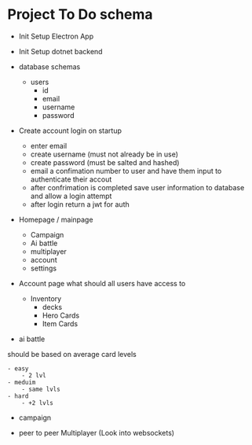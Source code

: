 # Project To Do schema

- Init Setup Electron App

- Init Setup dotnet backend

- database schemas
    - users
        - id
        - email
        - username
        - password

- Create account login on startup
    - enter email
    - create username (must not already be in use)
    - create password (must be salted and hashed)
    - email a confimation number to user and have them input to authenticate their accout
    - after confrimation is completed save user information to database and allow a login attempt
    - after login return a jwt for auth

- Homepage / mainpage
    - Campaign
    - Ai battle
    - multiplayer
    - account
    - settings

- Account page what should all users have access to
    - Inventory
        - decks
        - Hero Cards
        - Item Cards

- ai battle

should be based on average card levels

    - easy
        - 2 lvl
    - meduim
        - same lvls
    - hard
        - +2 lvls

- campaign

- peer to peer Multiplayer (Look into websockets)



